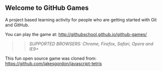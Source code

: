 ## Welcome to GitHub Games

A project based learning activity for people who are getting started with Git and GitHub.

You can play the game at:
 http://githubschool.github.io/github-games/

>> _*SUPPORTED BROWSERS*: Chrome, Firefox, Safari, Opera and IE9+_

This fun open source game was cloned from: https://github.com/jakesgordon/javascript-tetris
